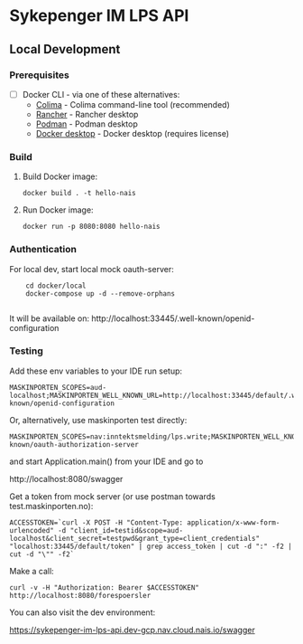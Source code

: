 # Sykepenger IM LPS API

## Local Development

### Prerequisites

- [ ] Docker CLI - via one of these alternatives:
   - [Colima](https://github.com/abiosoft/colima) - Colima command-line tool (recommended)
   - [Rancher](https://rancherdesktop.io) - Rancher desktop
   - [Podman](https://podman-desktop.io) - Podman desktop
   - [Docker desktop](https://www.docker.com/products/docker-desktop/) - Docker desktop (requires license)

### Build

1. Build Docker image:

    ```shell
    docker build . -t hello-nais
    ```

2. Run Docker image:

    ```shell
    docker run -p 8080:8080 hello-nais
    ```

### Authentication

For local dev, start local mock oauth-server:
```
    cd docker/local
    docker-compose up -d --remove-orphans
    
```
It will be available on: http://localhost:33445/.well-known/openid-configuration

### Testing


Add these env variables to your IDE run setup:

```
MASKINPORTEN_SCOPES=aud-localhost;MASKINPORTEN_WELL_KNOWN_URL=http://localhost:33445/default/.well-known/openid-configuration
```

Or, alternatively, use maskinporten test directly: 
```
MASKINPORTEN_SCOPES=nav:inntektsmelding/lps.write;MASKINPORTEN_WELL_KNOWN_URL=https://test.maskinporten.no/.well-known/oauth-authorization-server
```
and start Application.main() from your IDE and go to

http://localhost:8080/swagger

Get a token from mock server (or use postman towards test.maskinporten.no):
```
ACCESSTOKEN=`curl -X POST -H "Content-Type: application/x-www-form-urlencoded" -d "client_id=testid&scope=aud-localhost&client_secret=testpwd&grant_type=client_credentials" "localhost:33445/default/token" | grep access_token | cut -d ":" -f2 | cut -d "\"" -f2`
```
Make a call:
```
curl -v -H "Authorization: Bearer $ACCESSTOKEN" http://localhost:8080/forespoersler
```

You can also visit the dev environment:

https://sykepenger-im-lps-api.dev-gcp.nav.cloud.nais.io/swagger




